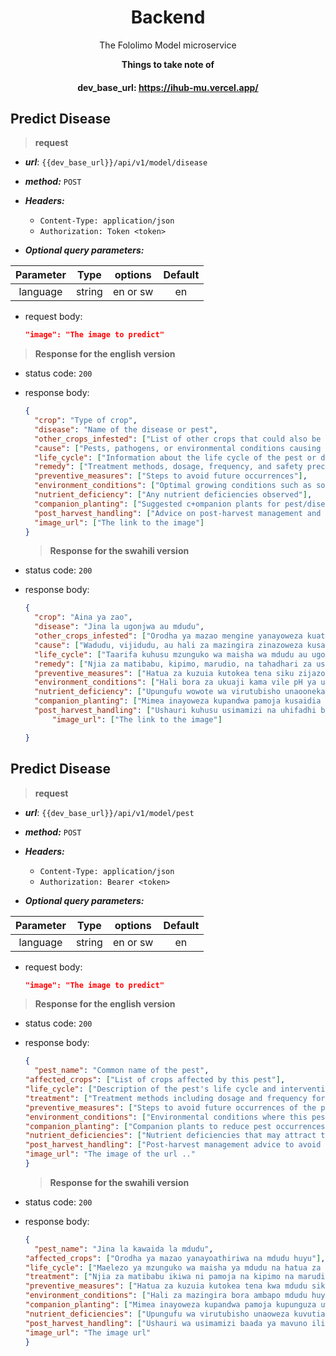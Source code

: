<div align="center">

# Backend

<p> The Fololimo Model microservice </p>

**Things to take note of**

#### dev_base_url: https://ihub-mu.vercel.app/

</div>


## Predict Disease

> **request**

- **_url_**: `{{dev_base_url}}/api/v1/model/disease`
- **_method:_** `POST`

- **_Headers:_**

  - `Content-Type: application/json`
  - `Authorization: Token <token>`

- **_Optional query parameters:_**

| Parameter |  Type  | options  | Default |
| :-------: | :----: | :------: | :-----: |
| language  | string | en or sw |   en    |

- request body:
  ```json
  "image": "The image to predict"
  ```

> **Response for the english version**

- status code: `200`
- response body:

  ```json
  {
    "crop": "Type of crop",
    "disease": "Name of the disease or pest",
    "other_crops_infested": ["List of other crops that could also be affected"],
    "cause": ["Pests, pathogens, or environmental conditions causing the disease"],
    "life_cycle": ["Information about the life cycle of the pest or disease"],
    "remedy": ["Treatment methods, dosage, frequency, and safety precautions"],
    "preventive_measures": ["Steps to avoid future occurrences"],
    "environment_conditions": ["Optimal growing conditions such as soil pH, moisture, and temperature"],
    "nutrient_deficiency": ["Any nutrient deficiencies observed"],
    "companion_planting": ["Suggested c+ompanion plants for pest/disease control"],
    "post_harvest_handling": ["Advice on post-harvest management and storage"],
    "image_url": ["The link to the image"]
  }
  ```

  > **Response for the swahili version**

- status code: `200`
- response body:
  ```json
  {
    "crop": "Aina ya zao",
    "disease": "Jina la ugonjwa au mdudu",
    "other_crops_infested": ["Orodha ya mazao mengine yanayoweza kuathiriwa"],
    "cause": ["Wadudu, vijidudu, au hali za mazingira zinazoweza kusababisha ugonjwa"],
    "life_cycle": ["Taarifa kuhusu mzunguko wa maisha wa mdudu au ugonjwa"],
    "remedy": ["Njia za matibabu, kipimo, marudio, na tahadhari za usalama"],
    "preventive_measures": ["Hatua za kuzuia kutokea tena siku zijazo"],
    "environment_conditions": ["Hali bora za ukuaji kama vile pH ya udongo, unyevunyevu, na joto"],
    "nutrient_deficiency": ["Upungufu wowote wa virutubisho unaoonekana"],
    "companion_planting": ["Mimea inayoweza kupandwa pamoja kusaidia kudhibiti wadudu/ugonjwa"],
    "post_harvest_handling": ["Ushauri kuhusu usimamizi na uhifadhi baada ya mavuno"],
        "image_url": ["The link to the image"]

  }
  ```
## Predict Disease

> **request**

- **_url_**: `{{dev_base_url}}/api/v1/model/pest`
- **_method:_** `POST`

- **_Headers:_**

  - `Content-Type: application/json`
  - `Authorization: Bearer <token>`

- **_Optional query parameters:_**

| Parameter |  Type  | options  | Default |
| :-------: | :----: | :------: | :-----: |
| language  | string | en or sw |   en    |

- request body:
  ```json
  "image": "The image to predict"
  ```

> **Response for the english version**

- status code: `200`
- response body:

  ```json
  {
    "pest_name": "Common name of the pest",
  "affected_crops": ["List of crops affected by this pest"],
  "life_cycle": ["Description of the pest's life cycle and intervention points"],
  "treatment": ["Treatment methods including dosage and frequency for organic and non-organic solutions"],
  "preventive_measures": ["Steps to avoid future occurrences of the pest"],
  "environment_conditions": ["Environmental conditions where this pest thrives, e.g., temperature, moisture"],
  "companion_planting": ["Companion plants to reduce pest occurrences"],
  "nutrient_deficiencies": ["Nutrient deficiencies that may attract the pest"],
  "post_harvest_handling": ["Post-harvest management advice to avoid spoilage or infestation"],
  "image_url": "The image of the url .."
  }
  ```

  > **Response for the swahili version**

- status code: `200`
- response body:
  ```json
  {
    "pest_name": "Jina la kawaida la mdudu",
  "affected_crops": ["Orodha ya mazao yanayoathiriwa na mdudu huyu"],
  "life_cycle": ["Maelezo ya mzunguko wa maisha ya mdudu na hatua za kuingilia"],
  "treatment": ["Njia za matibabu ikiwa ni pamoja na kipimo na marudio kwa njia za asili na zisizo za asili"],
  "preventive_measures": ["Hatua za kuzuia kutokea tena kwa mdudu siku zijazo"],
  "environment_conditions": ["Hali za mazingira bora ambapo mdudu huyu hukua, mfano, joto, unyevunyevu"],
  "companion_planting": ["Mimea inayoweza kupandwa pamoja kupunguza uwezekano wa mdudu"],
  "nutrient_deficiencies": ["Upungufu wa virutubisho unaoweza kuvutia mdudu"],
  "post_harvest_handling": ["Ushauri wa usimamizi baada ya mavuno ili kuepuka uharibifu au uvamizi wakati wa kuhifadhi"],
  "image_url": "The image url"
  }
  ```

